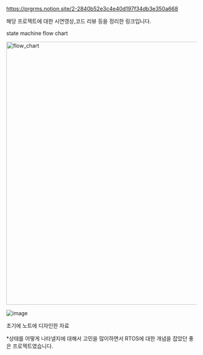 https://prgrms.notion.site/2-2840b52e3c4e40d197f34db3e350a668


해당 프로젝트에 대한 시연영상,코드 리뷰 등을 정리한 링크입니다.


state machine flow chart

<img width="697" alt="flow_chart" src="https://github.com/Tabris4547/state_machine/assets/99371497/d4a1e528-499f-49a7-964c-ed05e0101abd">




![image](https://github.com/Tabris4547/state_machine/assets/99371497/4e262956-17fb-4961-a411-746fd6dff55f)


초기에 노트에 디자인한 자료



*상태를 어떻게 나타낼지에 대해서 고민을 많이하면서 RTOS에 대한 개념을 잡았던 좋은 프로젝트였습니다.
